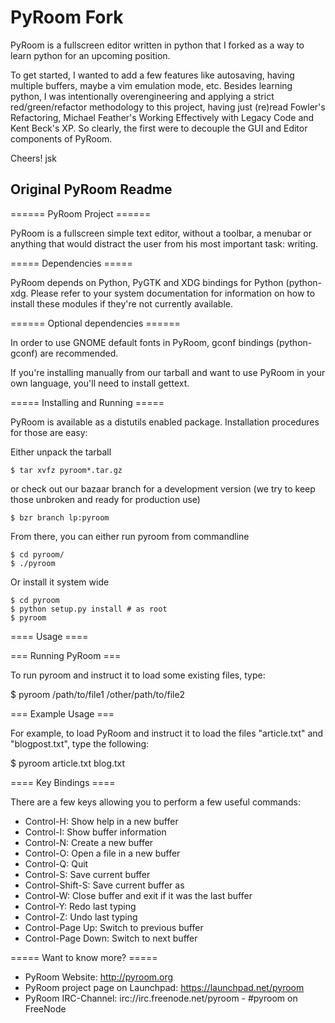# PyRoom Fork 

PyRoom is a fullscreen editor written in python that I forked as a way to learn python for an upcoming position. 

To get started, I wanted to add a few features like autosaving, having multiple buffers, maybe a vim emulation mode, etc.  Besides learning python, I was intentionally overengineering and applying a strict red/green/refactor methodology to this project, having just (re)read Fowler's Refactoring, Michael Feather's Working Effectively with Legacy Code and Kent Beck's XP. So clearly, the first were to decouple the GUI and Editor components of PyRoom.

Cheers!
jsk

## Original PyRoom Readme 

====== PyRoom Project ======

PyRoom is a fullscreen simple text editor, without a toolbar, a menubar or
anything that would distract the user from his most important task: writing.

===== Dependencies =====

PyRoom depends on Python, PyGTK and XDG bindings for Python (python-xdg. Please
refer to your system documentation for information on how to install these
modules if they're not currently available.

====== Optional dependencies ======

In order to use GNOME default fonts in PyRoom, gconf bindings (python-gconf)
are recommended.

If you're installing manually from our tarball and want to use PyRoom in your
own language, you'll need to install gettext.

===== Installing and Running =====

PyRoom is available as a distutils enabled package. Installation procedures
for those are easy:

Either unpack the tarball 
    
    $ tar xvfz pyroom*.tar.gz

or check out our bazaar branch for a development version (we try to keep those
unbroken and ready for production use)
    
    $ bzr branch lp:pyroom

From there, you can either run pyroom from commandline

    $ cd pyroom/
    $ ./pyroom

Or install it system wide

    $ cd pyroom
    $ python setup.py install # as root
    $ pyroom

==== Usage ====

=== Running PyRoom ===

To run pyroom and instruct it to load some existing files, type:

  $ pyroom /path/to/file1 /other/path/to/file2

=== Example Usage ===

For example, to load PyRoom and instruct it to load the files "article.txt" and
"blogpost.txt", type the following:

  $ pyroom article.txt blog.txt

==== Key Bindings ====

There are a few keys allowing you to perform a few useful commands:

  * Control-H: Show help in a new buffer
  * Control-I: Show buffer information
  * Control-N: Create a new buffer
  * Control-O: Open a file in a new buffer
  * Control-Q: Quit
  * Control-S: Save current buffer
  * Control-Shift-S: Save current buffer as
  * Control-W: Close buffer and exit if it was the last buffer
  * Control-Y: Redo last typing
  * Control-Z: Undo last typing
  * Control-Page Up: Switch to previous buffer
  * Control-Page Down: Switch to next buffer

===== Want to know more? =====

  * PyRoom Website: http://pyroom.org
  * PyRoom project page on Launchpad: https://launchpad.net/pyroom
  * PyRoom IRC-Channel: irc://irc.freenode.net/pyroom - #pyroom on FreeNode
